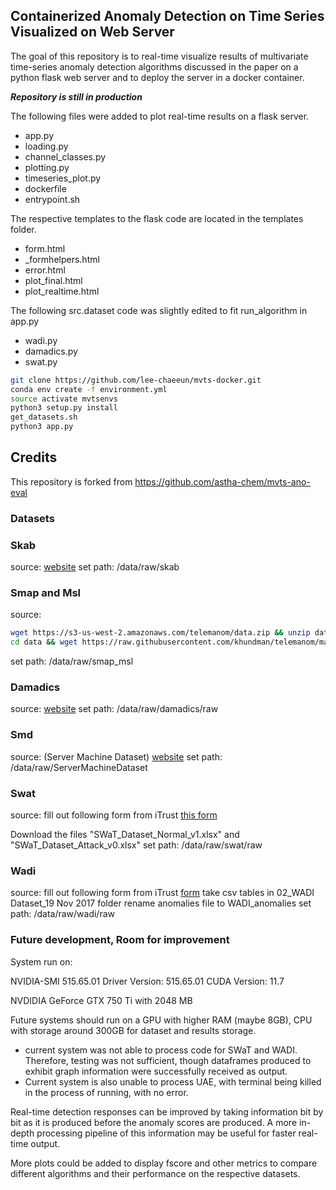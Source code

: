 ## Containerized Anomaly Detection on Time Series Visualized on Web Server
The goal of this repository is to real-time visualize results of multivariate time-series anomaly detection algorithms discussed in the paper on a python flask web server and to deploy the server in a docker container. 

***Repository is still in production***

The following files were added to plot real-time results on a flask server. 
* app.py 
* loading.py
* channel_classes.py
* plotting.py
* timeseries_plot.py
* dockerfile
* entrypoint.sh

The respective templates to the flask code are located in the templates folder. 
* form.html
* _formhelpers.html
* error.html
* plot_final.html
* plot_realtime.html

The following src.dataset code was slightly edited to fit run_algorithm in app.py
* wadi.py
* damadics.py
* swat.py

```bash
git clone https://github.com/lee-chaeeun/mvts-docker.git
conda env create -f environment.yml
source activate mvtsenvs
python3 setup.py install
get_datasets.sh
python3 app.py
```

## Credits
This repository is forked from https://github.com/astha-chem/mvts-ano-eval

### Datasets

### Skab
source: [website](https://www.kaggle.com/yuriykatser/skoltech-anomaly-benchmark-skab/version/1)
set path: <root-of-the-project>/data/raw/skab

### Smap and Msl

source: 
```bash
wget https://s3-us-west-2.amazonaws.com/telemanom/data.zip && unzip data.zip && rm data.zip
cd data && wget https://raw.githubusercontent.com/khundman/telemanom/master/labeled_anomalies.csv
```
set path: <root-of-the-project>/data/raw/smap_msl

### Damadics
source: [website](http://diag.mchtr.pw.edu.pl/damadics/)
set path: <root-of-the-project>/data/raw/damadics/raw

### Smd
source: (Server Machine Dataset) [website](https://github.com/NetManAIOps/OmniAnomaly/tree/master/ServerMachineDataset)
set path: <root-of-the-project>/data/raw/ServerMachineDataset 

### Swat
source: fill out following form from iTrust
[this form](https://docs.google.com/forms/d/e/1FAIpQLSfnbjv7ZnDNmV_5ge7OfUc_O_h5yUnj708TFL8dD3o3Yoj9Fw/viewform)

Download the files "SWaT_Dataset_Normal_v1.xlsx" and "SWaT_Dataset_Attack_v0.xlsx" 
set path: <root-of-the-project>/data/raw/swat/raw

### Wadi
source: fill out following form from iTrust
[form](https://docs.google.com/forms/d/e/1FAIpQLSfnbjv7ZnDNmV_5ge7OfUc_O_h5yUnj708TFL8dD3o3Yoj9Fw/viewform) 
take csv tables in 02_WADI Dataset_19 Nov 2017 folder
rename anomalies file to WADI_anomalies
set path: <root-of-the-project>/data/raw/wadi/raw

### Future development, Room for improvement 

System run on: 
  
NVIDIA-SMI 515.65.01    Driver Version: 515.65.01    CUDA Version: 11.7   
  
NVDIDIA GeForce GTX 750 Ti with 2048 MB
 
Future systems should run on a GPU with higher RAM (maybe 8GB), CPU with storage around 300GB for dataset and results storage. 
* current system was not able to process code for SWaT and WADI. Therefore, testing was not sufficient, though dataframes produced to exhibit graph information were successfully received as output. 
* Current system is also unable to process UAE, with terminal being killed in the process of running, with no error. 

Real-time detection responses can be improved by taking information bit by bit as it is produced before the anomaly scores are produced. A more in-depth processing pipeline of this information may be useful for faster real-time output. 

More plots could be added to display fscore and other metrics to compare different algorithms and their performance on the respective datasets. 



